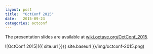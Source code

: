 ```yaml
---
layout: post
title:  "OctConf 2015"
date:   2015-09-23
categories: octconf
---
```


The presentation slides are available at
[wiki.octave.org/OctConf_2015](http://wiki.octave.org/OctConf_2015).

![OctConf 2015]({{ site.url }}{{ site.baseurl }}/img/octconf-2015.png)
